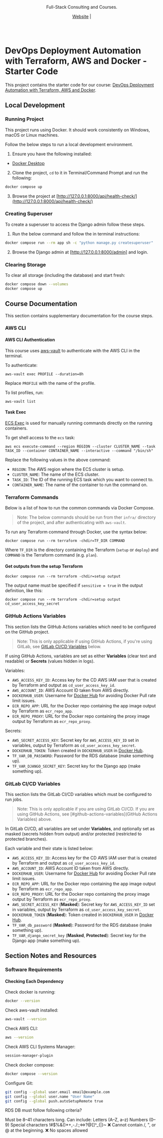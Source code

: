 
<div align="center">
    <p>Full-Stack Consulting and Courses.</p>
    <a href="https://valuemomentum.com/consulting/" target="_blank">Website</a> |
    
    
</div>

<br /><br >

# DevOps Deployment Automation with Terraform, AWS and Docker - Starter Code

This project contains the starter code for our course: [DevOps Deployment Automation with Terraform, AWS and Docker](https://valuemomentum.studio/testIAC).



## Local Development

### Running Project

This project runs using Docker. It should work consistently on Windows, macOS or Linux machines.

Follow the below steps to run a local development environment.

1.  Ensure you have the following installed:

- [Docker Desktop](https://www.docker.com/products/docker-desktop/)

2.  Clone the project, `cd` to it in Terminal/Command Prompt and run the following:

```sh
docker compose up
```

3.  Browse the project at [http://127.0.0.1:8000/api/health-check/](http://127.0.0.1:8000/api/health-check/)

### Creating Superuser

To create a superuser to access the Django admin follow these steps.

1.  Run the below command and follow the in terminal instructions:

```sh
docker compose run --rm app sh -c "python manage.py createsuperuser"
```

2.  Browse the Django admin at [http://127.0.0.1:8000/admin] and login.

### Clearing Storage

To clear all storage (including the database) and start fresh:

```sh
docker compose down --volumes
docker compose up
```

## Course Documentation

This section contains supplementary documentation for the course steps.

### AWS CLI

#### AWS CLI Authentication

This course uses [aws-vault](https://github.com/99designs/aws-vault) to authenticate with the AWS CLI in the terminal.

To authenticate:

```
aws-vault exec PROFILE --duration=8h
```

Replace `PROFILE` with the name of the profile.

To list profiles, run:

```
aws-vault list
```

#### Task Exec

[ECS Exec](https://docs.aws.amazon.com/AmazonECS/latest/developerguide/ecs-exec.html) is used for manually running commands directly on the running containers.

To get shell access to the `ecs` task:

```
aws ecs execute-command --region REGION --cluster CLUSTER_NAME --task TASK_ID --container CONTAINER_NAME --interactive --command "/bin/sh"
```

Replace the following values in the above command:

- `REGION`: The AWS region where the ECS cluster is setup.
- `CLUSTER_NAME`: The name of the ECS cluster.
- `TASK_ID`: The ID of the running ECS task which you want to connect to.
- `CONTAINER_NAME`: The name of the container to run the command on.

### Terraform Commands

Below is a list of how to run the common commands via Docker Compose.

> Note: The below commands should be run from ther `infra/` directory of the project, and after authenticating with `aws-vault`.

To run any Terraform command through Docker, use the syntax below:

```
docker compose run --rm terraform -chdir=TF_DIR COMMAND
```

Where `TF_DIR` is the directory containing the Terraform (`setup` or `deploy`) and `COMMAND` is the Terraform command (e.g. `plan`).

#### Get outputs from the setup Terraform

```
docker compose run --rm terraform -chdir=setup output
```

The output name must be specified if `sensitive = true` in the output definition, like this:

```
docker compose run --rm terraform -chdir=setup output cd_user_access_key_secret
```

### GitHub Actions Variables

This section lists the GitHub Actions variables which need to be configured on the GitHub project.

> Note: This is only applicable if using GitHub Actions, if you're using GitLab, see [GitLab CI/CD Variables](#gitlab-cicd-variables) below.

If using GitHub Actions, variables are set as either **Variables** (clear text and readable) or **Secrets** (values hidden in logs).

Variables:

- `AWS_ACCESS_KEY_ID`: Access key for the CD AWS IAM user that is created by Terraform and output as `cd_user_access_key_id`.
- `AWS_ACCOUNT_ID`: AWS Account ID taken from AWS directly.
- `DOCKERHUB_USER`: Username for [Docker Hub](https://hub.docker.com/) for avoiding Docker Pull rate limit issues.
- `ECR_REPO_APP`: URL for the Docker repo containing the app image output by Terraform as `ecr_repo_app`.
- `ECR_REPO_PROXY`: URL for the Docker repo containing the proxy image output by Terraform as `ecr_repo_proxy`.

Secrets:

- `AWS_SECRET_ACCESS_KEY`: Secret key for `AWS_ACCESS_KEY_ID` set in variables, output by Terraform as `cd_user_access_key_secret`.
- `DOCKERHUB_TOKEN`: Token created in `DOCKERHUB_USER` in [Docker Hub](https://hub.docker.com/).
- `TF_VAR_DB_PASSWORD`: Password for the RDS database (make something up).
- `TF_VAR_DJANGO_SECRET_KEY`: Secret key for the Django app (make something up).

### GitLab CI/CD Variables

This section lists the GitLab CI/CD variables which must be configured to run jobs.

> Note: This is only applicable if you are using GitLab CI/CD. If you are using GitHub Actions, see [#github-actions-variables](GitHub Actions Variables) above.

In GitLab CI/CD, all variables are set under **Variables**, and optionally set as masked (secrets hidden from output) and/or protected (restricted to protected branches).

Each variable and their state is listed below:

- `AWS_ACCESS_KEY_ID`: Access key for the CD AWS IAM user that is created by Terraform and output as `cd_user_access_key_id`.
- `AWS_ACCOUNT_ID`: AWS Account ID taken from AWS directly.
- `DOCKERHUB_USER`: Username for [Docker Hub](https://hub.docker.com/) for avoiding Docker Pull rate limit issues.
- `ECR_REPO_APP`: URL for the Docker repo containing the app image output by Terraform as `ecr_repo_app`.
- `ECR_REPO_PROXY`: URL for the Docker repo containing the proxy image output by Terraform as `ecr_repo_proxy`.
- `AWS_SECRET_ACCESS_KEY` (**Masked**): Secret key for `AWS_ACCESS_KEY_ID` set in variables, output by Terraform as `cd_user_access_key_secret`.
- `DOCKERHUB_TOKEN` (**Masked**): Token created in `DOCKERHUB_USER` in [Docker Hub](https://hub.docker.com/).
- `TF_VAR_db_password` (**Masked**): Password for the RDS database (make something up).
- `TF_VAR_django_secret_key` (**Masked**, **Protected**): Secret key for the Django app (make something up).

## Section Notes and Resources

### Software Requirements

#### Checking Each Dependency

Check docker is running:

```sh
docker --version
```

Check aws-vault installed:

```sh
aws-vault --version
```

Check AWS CLI:

```sh
aws --version
```

Check AWS CLI Systems Manager:

```sh
session-manager-plugin
```

Check docker compose:

```sh
docker compose --version
```

Configure Git:

```sh
git config --global user.email email@example.com
git config --global user.name "User Name" 
git config --global push.autoSetupRemote true
```
RDS DB must follow following criteria?

Must be 8–41 characters long.
Can include:
Letters (A–Z, a–z)
Numbers (0–9)
Special characters !#$%&()*+,-./:;<=>?@[]^_{|}~
❌ Cannot contain /, ", or @ at the beginning.
❌ No spaces allowed
